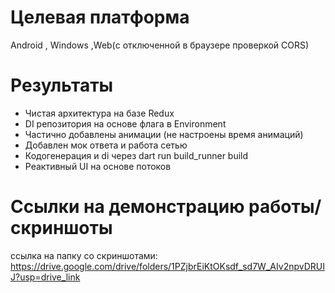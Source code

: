 # Целевая платформа

Android , Windows ,Web(с отключенной в браузере проверкой CORS)

# Результаты

- Чистая архитектура на базе Redux
- DI репозитория на основе флага в Environment
- Частично добавлены анимации (не настроены время анимаций)
- Добавлен мок ответа и работа сетью
- Кодогенерация и di через dart run build_runner build
- Реактивный UI на основе потоков

# Ссылки на демонстрацию работы/скриншоты

ссылка на папку со скриншотами:
https://drive.google.com/drive/folders/1PZjbrEiKtOKsdf_sd7W_AIv2npvDRUIJ?usp=drive_link
 

